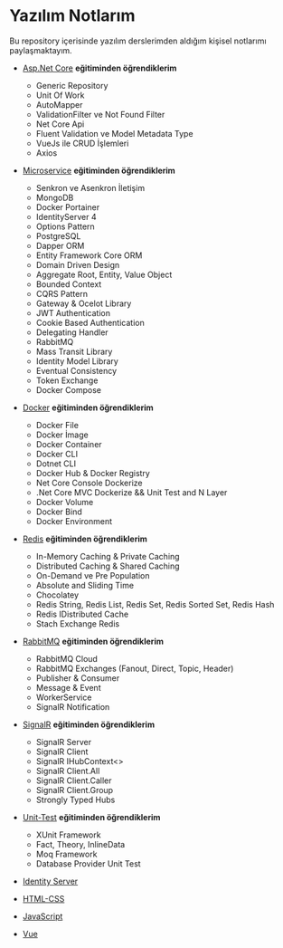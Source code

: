 # Yazılım Notlarım

Bu repository içerisinde yazılım derslerimden aldığım kişisel notlarımı paylaşmaktayım.

- [Asp.Net Core](https://drive.google.com/file/d/12p4UyUdtLoz0vHDqmwl0z44jkVdyiprX/view)
**eğitiminden öğrendiklerim**
	- Generic Repository
	- Unit Of Work
	- AutoMapper
	- ValidationFilter ve Not Found Filter
	- Net Core Api 
	- Fluent Validation ve Model Metadata Type
	- VueJs ile CRUD İşlemleri
	- Axios

- [Microservice](https://drive.google.com/file/d/18I9NpnZXm_IknSZye7BJm8P5zgupZPpa/view)
**eğitiminden öğrendiklerim**
	- Senkron ve Asenkron İletişim
	- MongoDB
	- Docker Portainer
	- IdentityServer 4
	- Options Pattern
	- PostgreSQL
	- Dapper ORM
	- Entity Framework Core ORM
	- Domain Driven Design
	- Aggregate Root, Entity, Value Object
	- Bounded Context
	- CQRS Pattern
	- Gateway & Ocelot Library
	- JWT Authentication
	- Cookie Based Authentication
	- Delegating Handler
	- RabbitMQ
	- Mass Transit Library
	- Identity Model Library
	- Eventual Consistency
	- Token Exchange
	- Docker Compose

- [Docker](https://drive.google.com/file/d/15PD9wrxOsnxXRaHbtoOwXP81i1GNbnEY/view)
**eğitiminden öğrendiklerim**
	- Docker File
	- Docker İmage
	- Docker Container
	- Docker CLI
	- Dotnet CLI
	- Docker Hub & Docker Registry
	-  Net Core Console Dockerize
	- .Net Core MVC Dockerize && Unit Test and N Layer
	-  Docker Volume
	- Docker Bind
	- Docker Environment

- [Redis](https://drive.google.com/file/d/15LJbO8GfH_89gzjCN11evwxOVylMtp71/view)
**eğitiminden öğrendiklerim**
	- In-Memory Caching & Private Caching
	- Distributed Caching & Shared Caching
	- On-Demand ve Pre Population
	- Absolute and Sliding Time
	- Chocolatey
	- Redis String, Redis List, Redis Set, Redis Sorted Set, Redis Hash
	- Redis IDistributed Cache
	- Stach Exchange Redis
- [RabbitMQ](https://drive.google.com/file/d/1RwmsyIuT3riC7sCovGcd827pK2-uNUVV/view)
**eğitiminden öğrendiklerim**

	- RabbitMQ Cloud
	- RabbitMQ Exchanges (Fanout, Direct, Topic, Header)
	- Publisher & Consumer
	- Message & Event
	- WorkerService
	- SignalR Notification
- [SignalR](https://drive.google.com/file/d/1Bg3-tV4vMRJn4-u9slbLKHIJAP0gtM8b/view)
**eğitiminden öğrendiklerim**
	- SignalR Server
	- SignalR Client
	- SignalR IHubContext<>
	- SignalR Client.All
	- SignalR Client.Caller
	- SignalR Client.Group
	- Strongly Typed Hubs

- [Unit-Test](https://drive.google.com/file/d/1UjY5WV8qKcpcsgKMcaYjmqsCPy7boSgy/view)
**eğitiminden öğrendiklerim**
	- XUnit Framework
	- Fact, Theory, InlineData
	- Moq Framework
	- Database Provider Unit Test
	
- [Identity Server](https://drive.google.com/file/d/12hZfDabcUWNzgJYAppVdTWUoeuDJOOl4/view)

- [HTML-CSS](https://drive.google.com/file/d/15agRhvRSZNx_dtfIPS5fLmiqls0T0s-m/view)
- [JavaScript](https://drive.google.com/file/d/176f6H7Ls0CGqXQHX1mBtcs9u7EjfVd1r/view)
- [Vue](https://drive.google.com/file/d/156xDOTzgkMl2JhuY-3pbnN6I9qJXo2aB/view)


